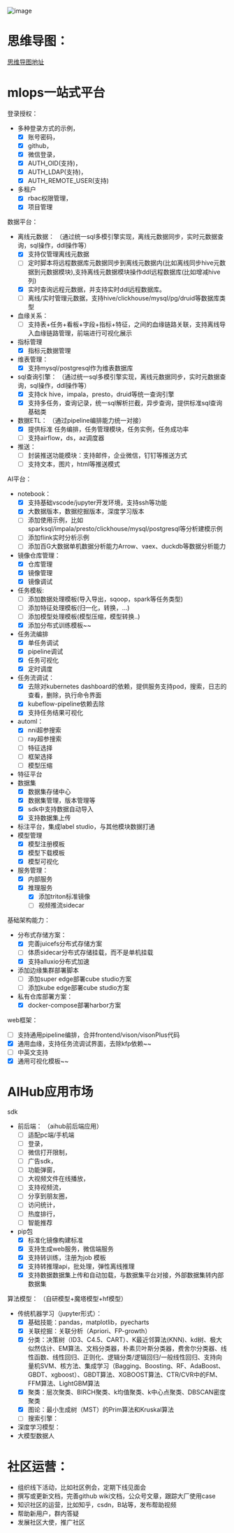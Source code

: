 ![image](https://user-images.githubusercontent.com/20157705/204804498-57b85892-88db-4edb-b595-3655e462f042.png)

# 思维导图：

[思维导图地址](https://gitmind.cn/app/docs/ma28m6np)

# mlops一站式平台

登录授权：

 - 多种登录方式的示例，
   - [x] 账号密码，
   - [x] github， 
   - [x] 微信登录，
   - [x] AUTH_OID(支持)，
   - [x] AUTH_LDAP(支持)，
   - [x] AUTH_REMOTE_USER(支持)

 - 多租户
   - [x] rbac权限管理，
   - [x] 项目管理

数据平台：

 - 离线元数据： （通过统一sql多模引擎实现，离线元数据同步，实时元数据查询，sql操作，ddl操作等）
   - [x] 支持仅管理离线元数据
   - [ ] 定时脚本将远程数据库元数据同步到离线元数据内(比如离线同步hive元数据到元数据模块),支持离线元数据模块操作ddl远程数据库(比如增减hive列)
   - [x] 实时查询远程元数据，并支持实时ddl远程数据库。
   - [ ] 离线/实时管理元数据，支持hive/clickhouse/mysql/pg/druid等数据库类型
 - 血缘关系：
   - [ ] 支持表+任务+看板+字段+指标+特征，之间的血缘链路关联，支持离线导入血缘链路管理，前端进行可视化展示
 - 指标管理
   - [x] 指标元数据管理
 - 维表管理： 
   - [x] 支持mysql/postgresql作为维表数据库
 - sql查询引擎： （通过统一sql多模引擎实现，离线元数据同步，实时元数据查询，sql操作，ddl操作等）
   - [x] 支持ck hive，impala，presto，druid等统一查询引擎
   - [x] 支持多任务，查询记录，统一sql解析拦截，异步查询，提供标准sql查询基础类
 - 数据ETL： （通过pipeline编排能力统一对接）
   - [x] 提供标准 任务编排，任务管理模块，任务实例，任务成功率
   - [ ] 支持airflow，ds，az调度器
 - 推送：
   - [ ] 封装推送功能模块：支持邮件，企业微信，钉钉等推送方式
   - [ ] 支持文本，图片，html等推送模式 

AI平台：

 - notebook：
   - [x] 支持基础vscode/jupyter开发环境，支持ssh等功能
   - [x] 大数据版本，数据挖掘版本，深度学习版本
   - [ ] 添加使用示例，比如sparksql/impala/presto/clickhouse/mysql/postgresql等分析建模示例
   - [ ] 添加flink实时分析示例
   - [ ] 添加百G大数据单机数据分析能力Arrow、vaex、duckdb等数据分析能力
 - 镜像仓库管理：
   - [x] 仓库管理
   - [x] 镜像管理
   - [x] 镜像调试
 - 任务模板: 
   - [ ] 添加数据处理模板(导入导出，sqoop，spark等任务类型)
   - [ ] 添加特征处理模板(归一化，转换，...)
   - [ ] 添加模型处理模板(模型压缩，模型转换..)
   - [x] 添加分布式训练模板~~
 - 任务流编排
   - [x] 单任务调试
   - [x] pipeline调试
   - [x] 任务可视化
   - [x] 定时调度
 - 任务流调试： 
   - [x] 去除对kubernetes dashboard的依赖，提供服务支持pod，搜索，日志的查看，删除，执行命令界面
   - [x] kubeflow-pipeline依赖去除
   - [x] 支持任务结果可视化
 - automl：
   - [x] nni超参搜索
   - [ ] ray超参搜索
   - [ ] 特征选择
   - [ ] 框架选择
   - [ ] 模型压缩
 - 特征平台
 - 数据集
   - [x] 数据集存储中心
   - [x] 数据集管理，版本管理等
   - [x] sdk中支持数据自动导入
   - [x] 支持数据集上传
 - 标注平台，集成label studio，与其他模块数据打通
 - 模型管理
   - [x] 模型注册模板
   - [x] 模型下载模板
   - [x] 模型可视化
 - 服务管理：
   - [x] 内部服务
   - [x] 推理服务
     - [x] 添加triton标准镜像
     - [ ] 视频推流sidecar

基础架构能力：

 - 分布式存储方案：
   - [x] 完善juicefs分布式存储方案
   - [ ] 体质sidecar分布式存储挂载，而不是单机挂载
   - [x] 支持alluxio分布式加速
 - 添加边缘集群部署脚本
   - [ ] 添加super edge部署cube studio方案
   - [ ] 添加kube edge部署cube studio方案
 - 私有仓库部署方案：
   - [x] docker-compose部署harbor方案
   
web框架：
- [ ] 支持通用pipeline编排，合并frontend/vison/visonPlus代码
- [x] 通用血缘，支持任务流调试界面，去除kfp依赖~~
- [ ] 中英文支持
- [x] 通用可视化模板~~

# AIHub应用市场 

sdk

- 前后端： （aihub前后端应用）
  - [ ] 适配pc端/手机端
  - [ ] 登录，
  - [ ] 微信打开限制，
  - [ ] 广告sdk，
  - [ ] 功能弹窗，
  - [ ] 大视频文件在线播放，
  - [ ] 支持视频流，
  - [ ] 分享到朋友圈，
  - [ ] 访问统计，
  - [ ] 热度排行，
  - [ ] 智能推荐

- pip包
  - [x] 标准化镜像构建标准
  - [x] 支持生成web服务，微信端服务
  - [x] 支持转训练，注册为job 模板
  - [x] 支持转推理api，批处理，弹性离线推理
  - [x] 支持数据数据集上传和自动加载，与数据集平台对接，外部数据集转内部数据集

算法模型： （自研模型+魔塔模型+hf模型）

- 传统机器学习（jupyter形式）：
  - [x] 基础技能：pandas，matplotlib，pyecharts
  - [x] 关联挖掘：关联分析（Apriori、FP-growth）
  - [x] 分类：决策树（ID3、C4.5、CART）、K最近邻算法(KNN)、kd树、极大似然估计、EM算法、文档分类器，朴素贝叶斯分类器，费舍尔分类器、线性函数、线性回归、正则化、逻辑分类/逻辑回归/一般线性回归、支持向量机SVM、核方法、集成学习（Bagging、Boosting、RF、AdaBoost、GBDT、xgboost）、GBDT算法、XGBOOST算法、CTR/CVR中的FM、FFM算法、LightGBM算法
  - [x] 聚类：层次聚类、BIRCH聚类、k均值聚类、k中心点聚类、DBSCAN密度聚类
  - [x] 图论：最小生成树（MST）的Prim算法和Kruskal算法
  - [ ] 搜索引擎：

- 深度学习模型：
- 大模型数据人

# 社区运营：

 - 组织线下活动，比如社区例会，定期下线见面会
 - 撰写或更新文档，完善github wiki文档，公众号文章，跟踪大厂使用case
 - 知识社区的运营，比如知乎，csdn，B站等，发布帮助视频
 - 帮助新用户，群内答疑
 - 发展社区大使，推广社区
 
